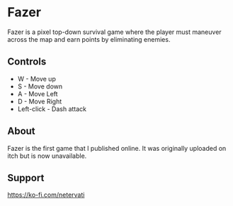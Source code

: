 # Fazer
Fazer is a pixel top-down survival game where the player must maneuver across the map and earn points by eliminating enemies.

## Controls
- W - Move up
- S - Move down
- A - Move Left
- D - Move Right
- Left-click - Dash attack

## About
Fazer is the first game that I published online. It was originally uploaded on itch but is now unavailable.

## Support
https://ko-fi.com/netervati